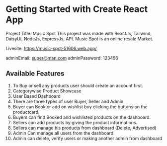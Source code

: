 # Getting Started with Create React App

Project Title: Music Spot
This project was made with ReactJs, Tailwind, DaisyUi, NodeJs, ExpressJs, API.
Music Spot is an online resale Market.

Livesite: https://music-spot-51606.web.app/

adminEmail: super@man.com
adminPassword: 123456

## Available Features

1. To Buy or sell any products user should create an account first.
2. Categorywise Product Showcase
3. User Based Dashboard
4. There are three types of user Buyer, Seller and Admin
5. Buyer can Book or add on wishlist buy clicking the buttons on the productcard.
6. Buyers can find Booked and wishlisted products on the dashboard.
7. Sellers can add products by giving the product informations.
8. Sellers can manage his products from dashboard (Delete, Advertised)
9. Admin Can manage all users from the dashboard
10. Admin can delete, verify users or making another admin from dashboard
